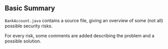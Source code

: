 ## Basic Summary
`BankAccount.java` contains a source file, giving an overview of some (not all) possible security risks. 

For every risk, some comments are added describing the problem and a possible solution.


